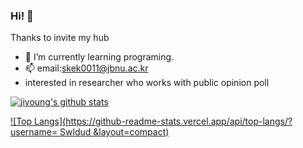 ### Hi! 👋
Thanks to invite my hub

- 🌱 I’m currently learning programing. 
- 📫 email:skek0011@jbnu.ac.kr
- interested in researcher who works with public opinion poll

[![jiyoung's github stats](https://github-readme-stats.vercel.app/api?username=Swldud)](https://github.com/Swldud)

[![Top Langs](https://github-readme-stats.vercel.app/api/top-langs/?username=
Swldud &layout=compact)](https://github.com/Swldud/githubreadme-stats)






<!--
**Swldud/Swldud** is a ✨ _special_ ✨ repository because its `README.md` (this file) appears on your GitHub profile.

Here are some ideas to get you started:

- 🔭 I’m currently working on ...
- 🌱 I’m currently learning ...
- 👯 I’m looking to collaborate on ...
- 🤔 I’m looking for help with ...
- 💬 Ask me about ...
- 📫 How to reach me: ...
- 😄 Pronouns: ...
- ⚡ Fun fact: ...
-->

